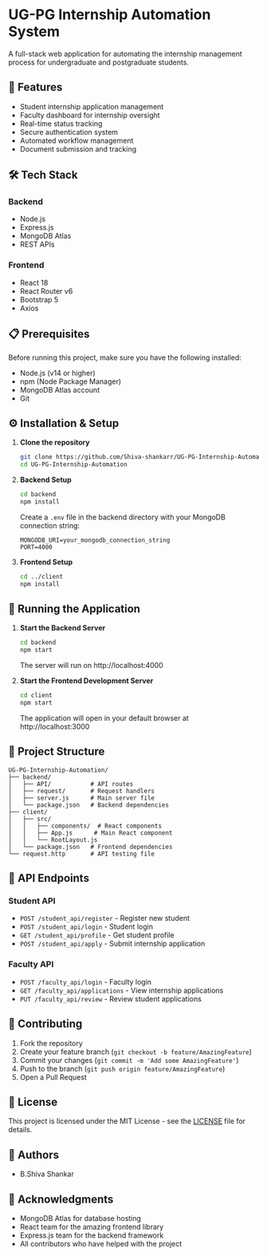 # UG-PG Internship Automation System

A full-stack web application for automating the internship management process for undergraduate and postgraduate students.

## 🚀 Features

- Student internship application management
- Faculty dashboard for internship oversight
- Real-time status tracking
- Secure authentication system
- Automated workflow management
- Document submission and tracking

## 🛠️ Tech Stack

### Backend
- Node.js
- Express.js
- MongoDB Atlas
- REST APIs

### Frontend
- React 18
- React Router v6
- Bootstrap 5
- Axios

## 📋 Prerequisites

Before running this project, make sure you have the following installed:
- Node.js (v14 or higher)
- npm (Node Package Manager)
- MongoDB Atlas account
- Git

## ⚙️ Installation & Setup

1. **Clone the repository**
   ```bash
   git clone https://github.com/Shiva-shankarr/UG-PG-Internship-Automation.git
   cd UG-PG-Internship-Automation
   ```

2. **Backend Setup**
   ```bash
   cd backend
   npm install
   ```
   Create a `.env` file in the backend directory with your MongoDB connection string:
   ```env
   MONGODB_URI=your_mongodb_connection_string
   PORT=4000
   ```

3. **Frontend Setup**
   ```bash
   cd ../client
   npm install
   ```

## 🚀 Running the Application

1. **Start the Backend Server**
   ```bash
   cd backend
   npm start
   ```
   The server will run on http://localhost:4000

2. **Start the Frontend Development Server**
   ```bash
   cd client
   npm start
   ```
   The application will open in your default browser at http://localhost:3000

## 📁 Project Structure

```
UG-PG-Internship-Automation/
├── backend/
│   ├── API/           # API routes
│   ├── request/       # Request handlers
│   ├── server.js      # Main server file
│   └── package.json   # Backend dependencies
├── client/
│   ├── src/
│   │   ├── components/  # React components
│   │   ├── App.js      # Main React component
│   │   └── RootLayout.js
│   └── package.json   # Frontend dependencies
└── request.http       # API testing file
```

## 🔑 API Endpoints

### Student API
- `POST /student_api/register` - Register new student
- `POST /student_api/login` - Student login
- `GET /student_api/profile` - Get student profile
- `POST /student_api/apply` - Submit internship application

### Faculty API
- `POST /faculty_api/login` - Faculty login
- `GET /faculty_api/applications` - View internship applications
- `PUT /faculty_api/review` - Review student applications

## 👥 Contributing

1. Fork the repository
2. Create your feature branch (`git checkout -b feature/AmazingFeature`)
3. Commit your changes (`git commit -m 'Add some AmazingFeature'`)
4. Push to the branch (`git push origin feature/AmazingFeature`)
5. Open a Pull Request

## 📄 License

This project is licensed under the MIT License - see the [LICENSE](LICENSE) file for details.

## 👤 Authors

- B.Shiva Shankar

## 🙏 Acknowledgments

- MongoDB Atlas for database hosting
- React team for the amazing frontend library
- Express.js team for the backend framework
- All contributors who have helped with the project

